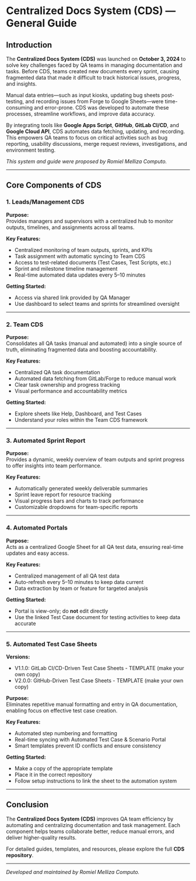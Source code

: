 # Centralized Docs System (CDS) — General Guide

## Introduction  
The **Centralized Docs System (CDS)** was launched on **October 3, 2024** to solve key challenges faced by QA teams in managing documentation and tasks. Before CDS, teams created new documents every sprint, causing fragmented data that made it difficult to track historical issues, progress, and insights.  

Manual data entries—such as input kiosks, updating bug sheets post-testing, and recording issues from Forge to Google Sheets—were time-consuming and error-prone. CDS was developed to automate these processes, streamline workflows, and improve data accuracy.

By integrating tools like **Google Apps Script**, **GitHub**, **GitLab CI/CD**, and **Google Cloud API**, CDS automates data fetching, updating, and recording. This empowers QA teams to focus on critical activities such as bug reporting, usability discussions, merge request reviews, investigations, and environment testing.

*This system and guide were proposed by Romiel Melliza Computo.*

---

## Core Components of CDS

### 1. Leads/Management CDS  
**Purpose:**  
Provides managers and supervisors with a centralized hub to monitor outputs, timelines, and assignments across all teams.

**Key Features:**  
- Centralized monitoring of team outputs, sprints, and KPIs  
- Task assignment with automatic syncing to Team CDS  
- Access to test-related documents (Test Cases, Test Scripts, etc.)  
- Sprint and milestone timeline management  
- Real-time automated data updates every 5–10 minutes  

**Getting Started:**  
- Access via shared link provided by QA Manager  
- Use dashboard to select teams and sprints for streamlined oversight  

---

### 2. Team CDS  
**Purpose:**  
Consolidates all QA tasks (manual and automated) into a single source of truth, eliminating fragmented data and boosting accountability.

**Key Features:**  
- Centralized QA task documentation  
- Automated data fetching from GitLab/Forge to reduce manual work  
- Clear task ownership and progress tracking  
- Visual performance and accountability metrics  

**Getting Started:**  
- Explore sheets like Help, Dashboard, and Test Cases  
- Understand your roles within the Team CDS framework  

---

### 3. Automated Sprint Report  
**Purpose:**  
Provides a dynamic, weekly overview of team outputs and sprint progress to offer insights into team performance.

**Key Features:**  
- Automatically generated weekly deliverable summaries  
- Sprint leave report for resource tracking  
- Visual progress bars and charts to track performance  
- Customizable dropdowns for team-specific reports  

---

### 4. Automated Portals  
**Purpose:**  
Acts as a centralized Google Sheet for all QA test data, ensuring real-time updates and easy access.

**Key Features:**  
- Centralized management of all QA test data  
- Auto-refresh every 5–10 minutes to keep data current  
- Data extraction by team or feature for targeted analysis  

**Getting Started:**  
- Portal is view-only; do **not** edit directly  
- Use the linked Test Case document for testing activities to keep data accurate  

---

### 5. Automated Test Case Sheets  
**Versions:**  
- V1.1.0: GitLab CI/CD-Driven Test Case Sheets - TEMPLATE (make your own copy)  
- V2.0.0: GitHub-Driven Test Case Sheets - TEMPLATE (make your own copy)  

**Purpose:**  
Eliminates repetitive manual formatting and entry in QA documentation, enabling focus on effective test case creation.

**Key Features:**  
- Automated step numbering and formatting  
- Real-time syncing with Automated Test Case & Scenario Portal  
- Smart templates prevent ID conflicts and ensure consistency  

**Getting Started:**  
- Make a copy of the appropriate template  
- Place it in the correct repository  
- Follow setup instructions to link the sheet to the automation system  

---

## Conclusion  
The **Centralized Docs System (CDS)** improves QA team efficiency by automating and centralizing documentation and task management. Each component helps teams collaborate better, reduce manual errors, and deliver higher-quality results.  

For detailed guides, templates, and resources, please explore the full **CDS repository**.

---

*Developed and maintained by Romiel Melliza Computo.*
